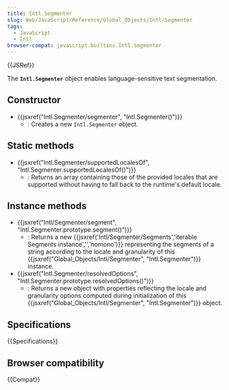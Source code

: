 ```yaml
---
title: Intl.Segmenter
slug: Web/JavaScript/Reference/Global_Objects/Intl/Segmenter
tags:
  - JavaScript
  - Intl
browser-compat: javascript.builtins.Intl.Segmenter
---
```

{{JSRef}}

The **`Intl.Segmenter`** object enables language-sensitive text segmentation.

## Constructor

- {{jsxref("Intl.Segmenter/segmenter", "Intl.Segmenter()")}}
  - : Creates a new `Intl.Segmenter` object.

## Static methods

- {{jsxref("Intl.Segmenter/supportedLocalesOf", "Intl.Segmenter.supportedLocalesOf()")}}
  - : Returns an array containing those of the provided locales that are supported without having to fall back to the runtime's default locale.

## Instance methods

- {{jsxref("Intl/Segmenter/segment", "Intl.Segmenter.prototype.segment()")}}
  - : Returns a new {{jsxref('Intl/Segmenter/Segments','iterable Segments instance','','nomono')}}
    representing the segments of a string according to the locale and granularity of this {{jsxref("Global_Objects/Intl/Segmenter", "Intl.Segmenter")}} instance.
- {{jsxref("Intl.Segmenter/resolvedOptions", "Intl.Segmenter.prototype.resolvedOptions()")}}
  - : Returns a new object with properties reflecting the locale and granularity options computed during initialization of this {{jsxref("Global_Objects/Intl/Segmenter", "Intl.Segmenter")}} object.

## Specifications

{{Specifications}}

## Browser compatibility

{{Compat}}
